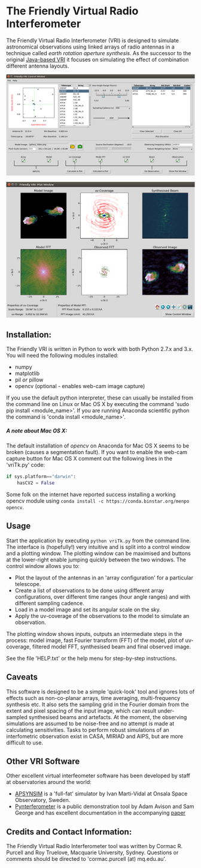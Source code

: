 # The Friendly Virtual Radio Interferometer
The Friendly Virtual Radio Interferometer (VRI) is designed to
simulate astronomical observations using linked arrays of radio
antennas in a technique called *earth rotation aperture synthesis*. As
the successor to the original [Java-based
VRI](http://adass.org/adass/proceedings/adass97/mckayn.html) it
focuses on simulating the effect of combination different antenna
layouts.

![fVRI Control Window](fVRI_control_win.png)

![fVRI Plot Window](fVRI_plot_win.png)

## Installation:

The Friendly VRI is written in Python to work with both Python 2.7.x
and 3.x. You will need the following modules installed:

* numpy
* matplotlib
* pil *or* pillow
* opencv (optional - enables web-cam image capture)

If you use the default python interpreter, these can usually be
installed from the command line on Linux or Mac OS X by executing the
command 'sudo pip install <module_name>'. If you are running Anaconda
scientific python the command is 'conda install <module_name>'.

##### A note about Mac OS X:

The default installation of *opencv* on Anaconda for Mac OS X seems to be broken
(causes a segmentation fault). If you want to enable the web-cam capture button
for Mac OS X comment out the following lines in the 'vriTk.py' code:

```python
if sys.platform=="darwin":
    hasCV2 = False
```

Some folk on the internet have reported success installing a working
opencv module using ```conda install -c https://conda.binstar.org/menpo opencv```.

## Usage

Start the application by executing ```python vriTk.py``` from the
command line. The interface is (hopefully!) very intuitive and is
split into a control window and a plotting window. The plotting window
can be maximised and buttons at the lower-right enable jumping quickly
between the two windows. The control window allows you to:

* Plot the layout of the antennas in an 'array configuration' for a
particular telescope.
* Create a list of observations to be done using different array
configurations, over different time ranges (hour angle ranges) and with
different sampling cadence.
* Load in a model image and set its angular scale on the sky.
* Apply the uv-coverage of the observations to the model to simulate an
observation.

The plotting window shows inputs, outputs an intermediate steps in the
process: model image, fast Fourier transform (FFT) of the model, plot
of uv-coverage, filtered model FFT, synthesised beam and final
observed image.

See the file 'HELP.txt' or the help menu for step-by-step instructions.

## Caveats

This software is designed to be a simple 'quick-look' tool and ignores
lots of effects such as non-co-planar arrays, time averaging,
multi-frequency synthesis etc. It also sets the sampling grid in the
Fourier domain from the extent and pixel spacing of the input image,
which can result under-sampled synthesised beams and artefacts. At the
moment, the observing simulations are assumed to be noise-free and no
attempt is made at calculating sensitivities. Tasks to perform robust
simulations of an interfometric observation exist in CASA, MIRIAD and
AIPS, but are more difficult to use.

## Other VRI Software

Other excellent virtual interfeometer software has been developed by staff at observatories around the world:

* [APSYNSIM](https://launchpad.net/apsynsim) is a 'full-fat' simulator
  by Ivan Marti-Vidal at Onsala Space Observatory, Sweden. 
* [Pynterferometer](http://www.jb.man.ac.uk/pynterferometer/index.html)
  is a public demonstration tool by Adam Avison and Sam George and has
  excellent documentation in the accompanying
  [paper](https://arxiv.org/abs/1211.0228)


## Credits and Contact Information:

The Friendly Virtual Radio Interferometer tool was written by Cormac
R. Purcell and Roy Truelove, Macquarie University, Sydney. Questions
or comments should be directed to 'cormac.purcell (at) mq.edu.au'.
